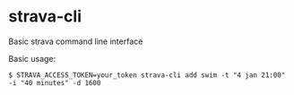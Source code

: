 # strava-cli
Basic strava command line interface

Basic usage:

`$ STRAVA_ACCESS_TOKEN=your_token strava-cli add swim -t "4 jan 21:00" -i "40 minutes" -d 1600`
